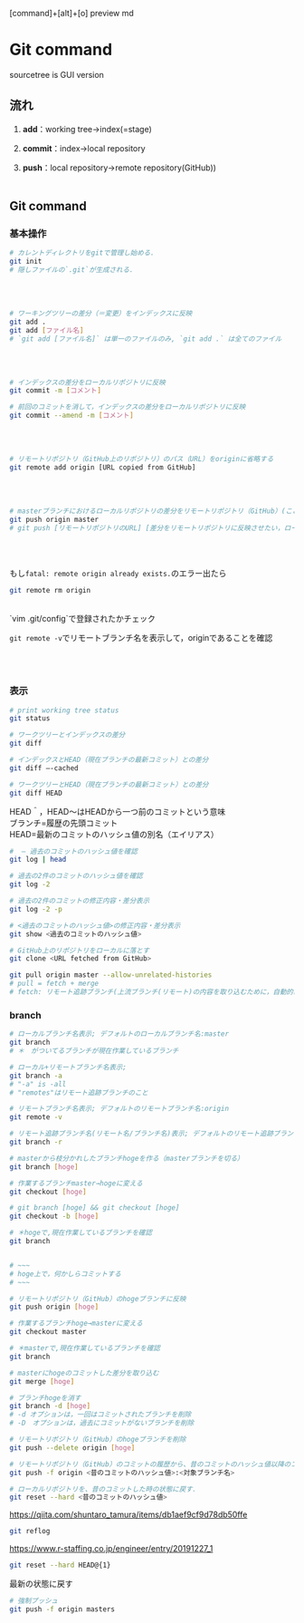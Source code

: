 [command]+[alt]+[o]
preview md

# Git command
sourcetree is GUI version


## 流れ

1. __add__：working tree→index(=stage)

2. __commit__：index→local repository

3. __push__：local repository→remote repository(GitHub))<br><br>


## Git command

### 基本操作

```bash
# カレントディレクトリをgitで管理し始める. 
git init
# 隠しファイルの`.git`が生成される．
```
<br><br>

```bash
# ワーキングツリーの差分（＝変更）をインデックスに反映
git add . 
git add [ファイル名]
# `git add [ファイル名]` は単一のファイルのみ, `git add .` は全てのファイル
```
<br><br>

```bash
# インデックスの差分をローカルリポジトリに反映
git commit -m [コメント]
```


```bash
# 前回のコミットを消して，インデックスの差分をローカルリポジトリに反映
git commit --amend -m [コメント]
```
<br><br>

```bash
# リモートリポジトリ（GitHub上のリポジトリ）のパス（URL）をoriginに省略する
git remote add origin [URL copied from GitHub]
```
<br><br>

```bash
# masterブランチにおけるローカルリポジトリの差分をリモートリポジトリ（GitHub）(ここでは、originに省略)に反映
git push origin master
# git push [リモートリポジトリのURL] [差分をリモートリポジトリに反映させたい，ローカルリポジトリにおけるブランチ]
```
<br><br>


もし`fatal: remote origin already exists.`のエラー出たら
```bash
git remote rm origin
```
<br>
`vim .git/config`で登録されたかチェック

`git remote -v`でリモートブランチ名を表示して，originであることを確認

<br><br>





### 表示
```bash
# print working tree status
git status

# ワークツリーとインデックスの差分
git diff 

# インデックスとHEAD（現在ブランチの最新コミット）との差分
git diff —-cached

# ワークツリーとHEAD（現在ブランチの最新コミット）との差分
git diff HEAD

```
HEAD＾，HEAD〜はHEADから一つ前のコミットという意味<br>
ブランチ=履歴の先頭コミット<br>
HEAD=最新のコミットのハッシュ値の別名（エイリアス）
<br>

```bash
#  — 過去のコミットのハッシュ値を確認
git log | head

# 過去の2件のコミットのハッシュ値を確認
git log -2

# 過去の2件のコミットの修正内容・差分表示
git log -2 -p

# <過去のコミットのハッシュ値>の修正内容・差分表示
git show <過去のコミットのハッシュ値>

# GitHub上のリポジトリをローカルに落とす
git clone <URL fetched from GitHub> 
```

```bash
git pull origin master --allow-unrelated-histories
# pull = fetch + merge
# fetch: リモート追跡ブランチ(上流ブランチ(リモート)の内容を取り込むために，自動的に作られる)
```
### branch
```bash
# ローカルブランチ名表示; デフォルトのローカルブランチ名:master
git branch
# ＊　がついてるブランチが現在作業しているブランチ

# ローカル+リモートブランチ名表示; 
git branch -a
# "-a" is -all
# "remotes"はリモート追跡ブランチのこと

# リモートブランチ名表示; デフォルトのリモートブランチ名:origin
git remote -v

# リモート追跡ブランチ名(リモート名/ブランチ名)表示; デフォルトのリモート追跡ブランチ名(リモート名/ブランチ名):origin/master
git branch -r

# masterから枝分かれしたブランチhogeを作る（masterブランチを切る）
git branch [hoge]

# 作業するブランチmaster→hogeに変える
git checkout [hoge]

# git branch [hoge] && git checkout [hoge] 
git checkout -b [hoge]

# ＊hogeで,現在作業しているブランチを確認
git branch


# ~~~
# hoge上で，何かしらコミットする
# ~~~

# リモートリポジトリ（GitHub）のhogeブランチに反映
git push origin [hoge]

# 作業するブランチhoge→masterに変える
git checkout master

# ＊masterで,現在作業しているブランチを確認
git branch

# masterにhogeのコミットした差分を取り込む
git merge [hoge]

# ブランチhogeを消す
git branch -d [hoge]
# -d オプションは，一回はコミットされたブランチを削除
# -D　オプションは，過去にコミットがないブランチを削除
```

```bash
# リモートリポジトリ（GitHub）のhogeブランチを削除
git push --delete origin [hoge]

```

```bash
# リモートリポジトリ（GitHub）のコミットの履歴から、昔のコミットのハッシュ値以降のコミットを削除
git push -f origin <昔のコミットのハッシュ値>:<対象ブランチ名>

# ローカルリポジトリを、昔のコミットした時の状態に戻す．
git reset --hard <昔のコミットのハッシュ値>
```

https://qiita.com/shuntaro_tamura/items/db1aef9cf9d78db50ffe
<br>

```bash
git reflog
```
https://www.r-staffing.co.jp/engineer/entry/20191227_1
<br>

```bash
git reset --hard HEAD@{1}
```
最新の状態に戻す
<br>



```bash
# 強制プッシュ
git push -f origin masters
```